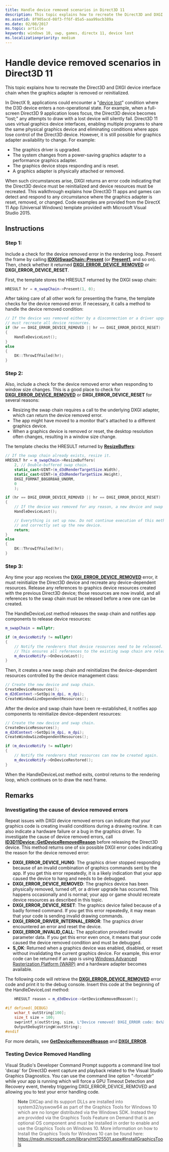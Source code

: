 ```yaml
---
title: Handle device removed scenarios in Direct3D 11
description: This topic explains how to recreate the Direct3D and DXGI device interface chain when the graphics adapter is removed or reinitialized.
ms.assetid: 8f905acd-08f3-ff6f-85a5-aaa99acb389a
ms.date: 02/08/2017
ms.topic: article
keywords: windows 10, uwp, games, directx 11, device lost
ms.localizationpriority: medium
---
```

# <span id="dev_gaming.handling_device-lost_scenarios"></span>Handle device removed scenarios in Direct3D 11



This topic explains how to recreate the Direct3D and DXGI device interface chain when the graphics adapter is removed or reinitialized.

In DirectX 9, applications could encounter a "[device lost](/windows/desktop/direct3d9/lost-devices)" condition where the D3D device enters a non-operational state. For example, when a full-screen Direct3D 9 application loses focus, the Direct3D device becomes "lost;" any attempts to draw with a lost device will silently fail. Direct3D 11 uses virtual graphics device interfaces, enabling multiple programs to share the same physical graphics device and eliminating conditions where apps lose control of the Direct3D device. However, it is still possible for graphics adapter availability to change. For example:

-   The graphics driver is upgraded.
-   The system changes from a power-saving graphics adapter to a performance graphics adapter.
-   The graphics device stops responding and is reset.
-   A graphics adapter is physically attached or removed.

When such circumstances arise, DXGI returns an error code indicating that the Direct3D device must be reinitialized and device resources must be recreated. This walkthrough explains how Direct3D 11 apps and games can detect and respond to any circumstance where the graphics adapter is reset, removed, or changed. Code examples are provided from the DirectX 11 App (Universal Windows) template provided with Microsoft Visual Studio 2015.

## Instructions

### <span></span>Step 1:

Include a check for the device removed error in the rendering loop. Present the frame by calling [**IDXGISwapChain::Present**](/windows/desktop/api/dxgi/nf-dxgi-idxgiswapchain-present) (or [**Present1**](/windows/desktop/api/dxgi1_2/nf-dxgi1_2-idxgiswapchain1-present1), and so on). Then, check whether it returned [**DXGI\_ERROR\_DEVICE\_REMOVED**](/windows/desktop/direct3ddxgi/dxgi-error) or **DXGI\_ERROR\_DEVICE\_RESET**.

First, the template stores the HRESULT returned by the DXGI swap chain:

```cpp
HRESULT hr = m_swapChain->Present(1, 0);
```

After taking care of all other work for presenting the frame, the template checks for the device removed error. If necessary, it calls a method to handle the device removed condition:

```cpp
// If the device was removed either by a disconnection or a driver upgrade, we
// must recreate all device resources.
if (hr == DXGI_ERROR_DEVICE_REMOVED || hr == DXGI_ERROR_DEVICE_RESET)
{
    HandleDeviceLost();
}
else
{
    DX::ThrowIfFailed(hr);
}
```

### Step 2:

Also, include a check for the device removed error when responding to window size changes. This is a good place to check for [**DXGI\_ERROR\_DEVICE\_REMOVED**](/windows/desktop/direct3ddxgi/dxgi-error) or **DXGI\_ERROR\_DEVICE\_RESET** for several reasons:

-   Resizing the swap chain requires a call to the underlying DXGI adapter, which can return the device removed error.
-   The app might have moved to a monitor that's attached to a different graphics device.
-   When a graphics device is removed or reset, the desktop resolution often changes, resulting in a window size change.

The template checks the HRESULT returned by [**ResizeBuffers**](/windows/desktop/api/dxgi/nf-dxgi-idxgiswapchain-resizebuffers):

```cpp
// If the swap chain already exists, resize it.
HRESULT hr = m_swapChain->ResizeBuffers(
    2, // Double-buffered swap chain.
    static_cast<UINT>(m_d3dRenderTargetSize.Width),
    static_cast<UINT>(m_d3dRenderTargetSize.Height),
    DXGI_FORMAT_B8G8R8A8_UNORM,
    0
    );

if (hr == DXGI_ERROR_DEVICE_REMOVED || hr == DXGI_ERROR_DEVICE_RESET)
{
    // If the device was removed for any reason, a new device and swap chain will need to be created.
    HandleDeviceLost();

    // Everything is set up now. Do not continue execution of this method. HandleDeviceLost will reenter this method 
    // and correctly set up the new device.
    return;
}
else
{
    DX::ThrowIfFailed(hr);
}
```

### Step 3:

Any time your app receives the [**DXGI\_ERROR\_DEVICE\_REMOVED**](/windows/desktop/direct3ddxgi/dxgi-error) error, it must reinitialize the Direct3D device and recreate any device-dependent resources. Release any references to graphics device resources created with the previous Direct3D device; those resources are now invalid, and all references to the swap chain must be released before a new one can be created.

The HandleDeviceLost method releases the swap chain and notifies app components to release device resources:

```cpp
m_swapChain = nullptr;

if (m_deviceNotify != nullptr)
{
    // Notify the renderers that device resources need to be released.
    // This ensures all references to the existing swap chain are released so that a new one can be created.
    m_deviceNotify->OnDeviceLost();
}
```

Then, it creates a new swap chain and reinitializes the device-dependent resources controlled by the device management class:

```cpp
// Create the new device and swap chain.
CreateDeviceResources();
m_d2dContext->SetDpi(m_dpi, m_dpi);
CreateWindowSizeDependentResources();
```

After the device and swap chain have been re-established, it notifies app components to reinitialize device-dependent resources:

```cpp
// Create the new device and swap chain.
CreateDeviceResources();
m_d2dContext->SetDpi(m_dpi, m_dpi);
CreateWindowSizeDependentResources();

if (m_deviceNotify != nullptr)
{
    // Notify the renderers that resources can now be created again.
    m_deviceNotify->OnDeviceRestored();
}
```

When the HandleDeviceLost method exits, control returns to the rendering loop, which continues on to draw the next frame.

## Remarks


### Investigating the cause of device removed errors

Repeat issues with DXGI device removed errors can indicate that your graphics code is creating invalid conditions during a drawing routine. It can also indicate a hardware failure or a bug in the graphics driver. To investigate the cause of device removed errors, call [**ID3D11Device::GetDeviceRemovedReason**](/windows/desktop/api/d3d11/nf-d3d11-id3d11device-getdeviceremovedreason) before releasing the Direct3D device. This method returns one of six possible DXGI error codes indicating the reason for the device removed error:

-   **DXGI\_ERROR\_DEVICE\_HUNG**: The graphics driver stopped responding because of an invalid combination of graphics commands sent by the app. If you get this error repeatedly, it is a likely indication that your app caused the device to hang and needs to be debugged.
-   **DXGI\_ERROR\_DEVICE\_REMOVED**: The graphics device has been physically removed, turned off, or a driver upgrade has occurred. This happens occasionally and is normal; your app or game should recreate device resources as described in this topic.
-   **DXGI\_ERROR\_DEVICE\_RESET**: The graphics device failed because of a badly formed command. If you get this error repeatedly, it may mean that your code is sending invalid drawing commands.
-   **DXGI\_ERROR\_DRIVER\_INTERNAL\_ERROR**: The graphics driver encountered an error and reset the device.
-   **DXGI\_ERROR\_INVALID\_CALL**: The application provided invalid parameter data. If you get this error even once, it means that your code caused the device removed condition and must be debugged.
-   **S\_OK**: Returned when a graphics device was enabled, disabled, or reset without invalidating the current graphics device. For example, this error code can be returned if an app is using [Windows Advanced Rasterization Platform (WARP)](/windows/desktop/direct3darticles/directx-warp) and a hardware adapter becomes available.

The following code will retrieve the [**DXGI\_ERROR\_DEVICE\_REMOVED**](/windows/desktop/direct3ddxgi/dxgi-error) error code and print it to the debug console. Insert this code at the beginning of the HandleDeviceLost method:

```cpp
    HRESULT reason = m_d3dDevice->GetDeviceRemovedReason();

#if defined(_DEBUG)
    wchar_t outString[100];
    size_t size = 100;
    swprintf_s(outString, size, L"Device removed! DXGI_ERROR code: 0x%X\n", reason);
    OutputDebugStringW(outString);
#endif
```

For more details, see [**GetDeviceRemovedReason**](/windows/desktop/api/d3d11/nf-d3d11-id3d11device-getdeviceremovedreason) and [**DXGI\_ERROR**](/windows/desktop/direct3ddxgi/dxgi-error).

### Testing Device Removed Handling

Visual Studio's Developer Command Prompt supports a command line tool 'dxcap' for Direct3D event capture and playback related to the Visual Studio Graphics Diagnostics. You can use the command line option "-forcetdr" while your app is running which will force a GPU Timeout Detection and Recovery event, thereby triggering DXGI\_ERROR\_DEVICE\_REMOVED and allowing you to test your error handling code.

> **Note** DXCap and its support DLLs are installed into system32/syswow64 as part of the Graphics Tools for Windows 10 which are no longer distributed via the Windows SDK. Instead they are provided via the Graphics Tools Feature on Demand that is an optional OS component and must be installed in order to enable and use the Graphics Tools on Windows 10. More information on how to Install the Graphics Tools for Windows 10 can be found here: <https://msdn.microsoft.com/library/mt125501.aspx#InstallGraphicsTools>